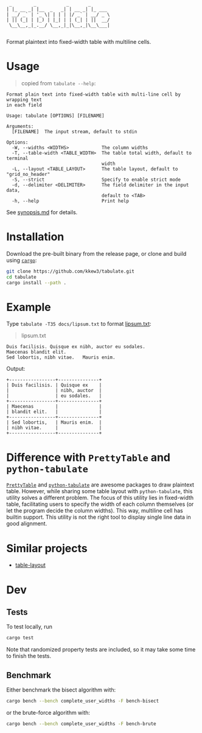 ```
 _        _           _       _       
| |_ __ _| |__  _   _| | __ _| |_ ___ 
| __/ _` | '_ \| | | | |/ _` | __/ _ \
| || (_| | |_) | |_| | | (_| | ||  __/
 \__\__,_|_.__/ \__,_|_|\__,_|\__\___|
                                      
```

Format plaintext into fixed-width table with multiline cells.

# Usage

> copied from `tabulate --help`:

```
Format plain text into fixed-width table with multi-line cell by wrapping text
in each field

Usage: tabulate [OPTIONS] [FILENAME]

Arguments:
  [FILENAME]  The input stream, default to stdin

Options:
  -W, --widths <WIDTHS>            The column widths
  -T, --table-width <TABLE_WIDTH>  The table total width, default to terminal
                                   width
  -L, --layout <TABLE_LAYOUT>      The table layout, default to "grid_no_header"
  -S, --strict                     Specify to enable strict mode
  -d, --delimiter <DELIMITER>      The field delimiter in the input data,
                                   default to <TAB>
  -h, --help                       Print help
```

See [synopsis.md](docs/synopsis.md) for details.

# Installation

Download the pre-built binary from the release page, or clone and build using [`cargo`](https://doc.rust-lang.org/cargo/getting-started/installation.html):

```bash
git clone https://github.com/kkew3/tabulate.git
cd tabulate
cargo install --path .
```

# Example

Type `tabulate -T35 docs/lipsum.txt` to format [lipsum.txt](examples/lipsum.txt):

> lipsum.txt

```
Duis facilisis.	Quisque ex nibh, auctor eu sodales.
Maecenas blandit elit.
Sed lobortis, nibh vitae.	Mauris enim.
```

Output:

```
+-----------------+---------------+
| Duis facilisis. | Quisque ex    |
|                 | nibh, auctor  |
|                 | eu sodales.   |
+-----------------+---------------+
| Maecenas        |               |
| blandit elit.   |               |
+-----------------+---------------+
| Sed lobortis,   | Mauris enim.  |
| nibh vitae.     |               |
+-----------------+---------------+
```

# Difference with `PrettyTable` and `python-tabulate`

[`PrettyTable`](https://pypi.org/project/PrettyTable/) and [`python-tabulate`](https://github.com/astanin/python-tabulate.git) are awesome packages to draw plaintext table.
However, while sharing some table layout with `python-tabulate`, this utility solves a different problem.
The focus of this utility lies in fixed-width table, facilitating users to specify the width of each column themselves (or let the program decide the column widths).
This way, multiline cell has builtin support.
This utility is not the right tool to display single line data in good alignment.

# Similar projects

- [table-layout](https://github.com/75lb/table-layout.git)

# Dev

## Tests

To test locally, run

```bash
cargo test
```

Note that randomized property tests are included, so it may take some time to finish the tests.

## Benchmark

Either benchmark the bisect algorithm with:

```bash
cargo bench --bench complete_user_widths -F bench-bisect
```

or the brute-force algorithm with:

```bash
cargo bench --bench complete_user_widths -F bench-brute
```
